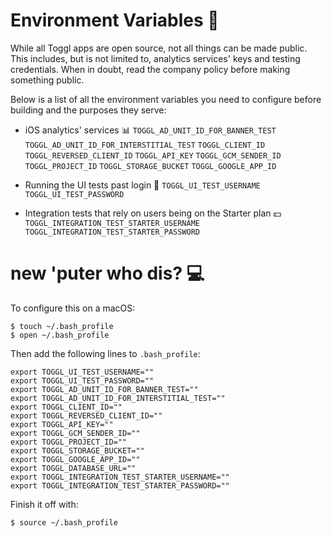 # Environment Variables :microscope:

While all Toggl apps are open source, not all things can be made public. This includes, but is not limited to, analytics services' keys and testing credentials. When in doubt, read the company policy before making something public.

Below is a list of all the environment variables you need to configure before building and the purposes they serve: 

- iOS analytics' services :bar_chart:
`TOGGL_AD_UNIT_ID_FOR_BANNER_TEST`
`TOGGL_AD_UNIT_ID_FOR_INTERSTITIAL_TEST`
`TOGGL_CLIENT_ID`
`TOGGL_REVERSED_CLIENT_ID`
`TOGGL_API_KEY`
`TOGGL_GCM_SENDER_ID`
`TOGGL_PROJECT_ID`
`TOGGL_STORAGE_BUCKET`
`TOGGL_GOOGLE_APP_ID`

- Running the UI tests past login :key:
`TOGGL_UI_TEST_USERNAME`
`TOGGL_UI_TEST_PASSWORD`

- Integration tests that rely on users being on the Starter plan :dollar: 
`TOGGL_INTEGRATION_TEST_STARTER_USERNAME`
`TOGGL_INTEGRATION_TEST_STARTER_PASSWORD`

# new 'puter who dis? :computer:

To configure this on a macOS:

```
$ touch ~/.bash_profile
$ open ~/.bash_profile
```

Then add the following lines to `.bash_profile`:
```
export TOGGL_UI_TEST_USERNAME=""
export TOGGL_UI_TEST_PASSWORD=""
export TOGGL_AD_UNIT_ID_FOR_BANNER_TEST=""
export TOGGL_AD_UNIT_ID_FOR_INTERSTITIAL_TEST=""
export TOGGL_CLIENT_ID=""
export TOGGL_REVERSED_CLIENT_ID=""
export TOGGL_API_KEY=""
export TOGGL_GCM_SENDER_ID=""
export TOGGL_PROJECT_ID=""
export TOGGL_STORAGE_BUCKET=""
export TOGGL_GOOGLE_APP_ID=""
export TOGGL_DATABASE_URL=""
export TOGGL_INTEGRATION_TEST_STARTER_USERNAME=""
export TOGGL_INTEGRATION_TEST_STARTER_PASSWORD=""
```

Finish it off with:

```
$ source ~/.bash_profile
```
